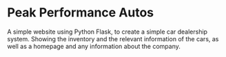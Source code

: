 # Peak Performance Autos

A simple website using Python Flask, to create a simple car dealership system. Showing the inventory and the relevant information of the cars, as well as a homepage and any information about the company.

